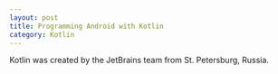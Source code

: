 ```yaml
---
layout: post
title: Programming Android with Kotlin
category: Kotlin
---
```


Kotlin was created by the JetBrains team from St. Petersburg, Russia.